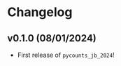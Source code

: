 # Changelog

<!--next-version-placeholder-->

## v0.1.0 (08/01/2024)

- First release of `pycounts_jb_2024`!